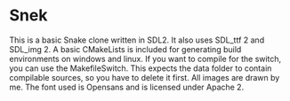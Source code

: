 # Snek

This is a basic Snake clone written in SDL2. It also uses SDL_ttf 2 and SDL_img 2. A basic CMakeLists is included for generating build environments on windows and linux. If you want to compile for the switch, you can use the MakefileSwitch. This expects the data folder to contain compilable sources, so you have to delete it first. All images are drawn by me. The font used is Opensans and is licensed under Apache 2.
